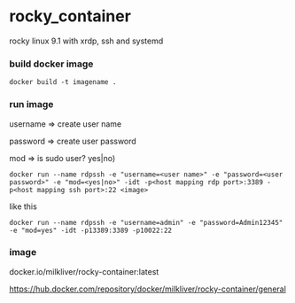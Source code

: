 # rocky_container
rocky linux 9.1 with xrdp, ssh and systemd



### build docker image

```
docker build -t imagename . 
```

### run image

username => create user name

password => create user password

mod => is sudo user? yes|no)

```
docker run --name rdpssh -e "username=<user name>" -e "password=<user password>" -e "mod=<yes|no>" -idt -p<host mapping rdp port>:3389 -p<host mapping ssh port>:22 <image>
```

like this

``````
docker run --name rdpssh -e "username=admin" -e "password=Admin12345" -e "mod=yes" -idt -p13389:3389 -p10022:22 
``````



### image

docker.io/milkliver/rocky-container:latest

https://hub.docker.com/repository/docker/milkliver/rocky-container/general